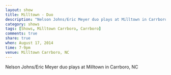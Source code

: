 ```yaml
---
layout: show
title: Milltown - Duo
description: "Nelson Johns/Eric Meyer duo plays at Milltown in Carrboro, NC"
category: shows
tags: [Shows, Milltown Carrboro, Carrboro]
comments: true
share: true
when: August 17, 2014
time: 7-9pm
venue: Milltown Carrboro, NC
---
```


Nelson Johns/Eric Meyer duo plays at Milltown in Carrboro, NC
